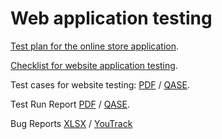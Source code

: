 # Web application testing

[Test plan for the online store application](https://docs.google.com/spreadsheets/d/1BagqdLSRqmZG3vtoedKkIXPQUrikC-dDnlTA3JwcYsk/edit?usp=sharing).

[Checklist for website application testing](https://docs.google.com/spreadsheets/d/1IGJWiGZrhk16urR6hRh2EA6pu-YHsg2UEsAH8loL42Q/edit?usp=sharing).

Test cases for website testing: [PDF](https://github.com/briakina/web/blob/403592487cdc7c167962a2550159699616d4ff2e/Web%20App%20Testing%20%E2%80%93%20Updated.pdf) / [QASE](https://app.qase.io/project/G8?author=249&status=%5B0%5D&suite=242).

Test Run Report [PDF](https://github.com/briakina/web/blob/main/Express%20run%202024-09-08%20-%20QASE.pdf) / [QASE](https://app.qase.io/public/report/f30418c087d8f4715315fb9a9003d1c350881f23).

Bug Reports [XLSX](https://github.com/briakina/web/blob/main/Web%20App%20Testing%20-%20YouTrack%20Bug%20Reports.xlsx) / [YouTrack](https://artsiomrusau.youtrack.cloud/issue/G8-875/Web-App-Testing-Uliana-Briakina)



